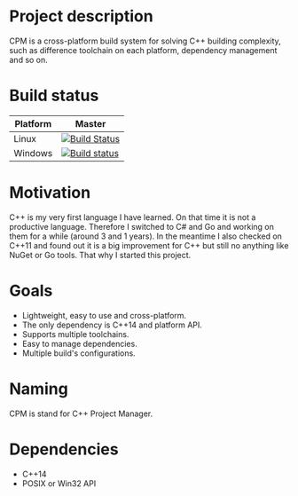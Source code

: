 # Project description
CPM is a cross-platform build system for solving C++ building complexity,
such as difference toolchain on each platform, dependency management and so on.

# Build status
|Platform|Master                                                                                                                                                            |
|--------|------------------------------------------------------------------------------------------------------------------------------------------------------------------|
|Linux   |[![Build Status](https://travis-ci.org/ExUltima/CPM.svg?branch=master)](https://travis-ci.org/ExUltima/CPM)                                                       |
|Windows |[![Build status](https://ci.appveyor.com/api/projects/status/3pnwici25txd1x70/branch/master?svg=true)](https://ci.appveyor.com/project/ExUltima/cpm/branch/master)|

# Motivation
C++ is my very first language I have learned. On that time it is not a productive language.
Therefore I switched to C# and Go and working on them for a while (around 3 and 1 years).
In the meantime I also checked on C++11 and found out it is a big improvement for C++ but
still no anything like NuGet or Go tools. That why I started this project.

# Goals
* Lightweight, easy to use and cross-platform.
* The only dependency is C++14 and platform API.
* Supports multiple toolchains.
* Easy to manage dependencies.
* Multiple build's configurations.
 
# Naming
CPM is stand for C++ Project Manager.

# Dependencies
* C++14
* POSIX or Win32 API
